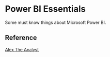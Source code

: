 # Power BI Essentials

Some must know things about Microsoft Power BI.

## Reference
[Alex The Analyst](https://www.youtube.com/@AlexTheAnalyst)